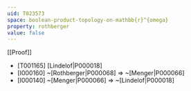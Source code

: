 ```yaml
---
uid: T023573
space: boolean-product-topology-on-mathbb{r}^{omega}
property: rothberger
value: false
---
```

[[Proof]]

* [T001165] [Lindelof|P000018]
* [I000160] ~[Rothberger|P000068] => ~[Menger|P000066]
* [I000140] ~[Menger|P000066] => ~[Lindelof|P000018]

